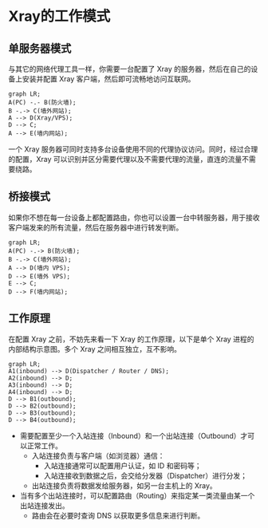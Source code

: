 # Xray的工作模式

## 单服务器模式


与其它的网络代理工具一样，你需要一台配置了 Xray 的服务器，然后在自己的设备上安装并配置 Xray 客户端，然后即可流畅地访问互联网。

``` mermaid 
graph LR;
A(PC) -.- B(防火墙);
B -.-> C(墙外网站);
A --> D(Xray/VPS);
D --> C;
A --> E(墙内网站);
```

一个 Xray 服务器可同时支持多台设备使用不同的代理协议访问。同时，经过合理的配置，Xray 可以识别并区分需要代理以及不需要代理的流量，直连的流量不需要绕路。


## 桥接模式


如果你不想在每一台设备上都配置路由，你也可以设置一台中转服务器，用于接收客户端发来的所有流量，然后在服务器中进行转发判断。

``` mermaid 
graph LR;
A(PC) -.-> B(防火墙);
B -.-> C(墙外网站);
A --> D(墙内 VPS);
D --> E(墙外 VPS);
E --> C;
D --> F(墙内网站);
```


## 工作原理

在配置 Xray 之前，不妨先来看一下 Xray 的工作原理，以下是单个 Xray 进程的内部结构示意图。多个 Xray 之间相互独立，互不影响。

``` mermaid 
graph LR;
A1(inbound) --> D(Dispatcher / Router / DNS);
A2(inbound) --> D;
A3(inbound) --> D;
A4(inbound) --> D;
D --> B1(outbound);
D --> B2(outbound);
D --> B3(outbound);
D --> B4(outbound);
```

- 需要配置至少一个入站连接（Inbound）和一个出站连接（Outbound）才可以正常工作。
  - 入站连接负责与客户端（如浏览器）通信：
    - 入站连接通常可以配置用户认证，如 ID 和密码等；
    - 入站连接收到数据之后，会交给分发器（Dispatcher）进行分发；
  - 出站连接负责将数据发给服务器，如另一台主机上的 Xray。
- 当有多个出站连接时，可以配置路由（Routing）来指定某一类流量由某一个出站连接发出。
  - 路由会在必要时查询 DNS 以获取更多信息来进行判断。
